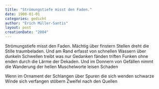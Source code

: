 ```yaml
---
title: "Strömungstiefe misst den Faden."
date: 1900-01-01
categories: gedicht
author: "Erich Müller-Santis"
layout: post
creationDate: "2004"
---
```

Strömungstiefe misst den Faden.
Mächtig über finstern Stellen
dreht die Stille traumbeladen.
Und am Rand erfasst von schnellen
Wassern über dunkeln Schwellen
treibt was nur Gedanken fänden
triften Funken ohne enden
durch die Lärme der Dekaden.
Und im Donnern von Gefällen
nimmt die Wanderung der hellen
Muschelworte leisen Schaden

Wenn im Ornament der Schlangen
über Spuren die sich wenden
schwarze Winde sich verfangen
stöbern Zweifel nach den Quellen
